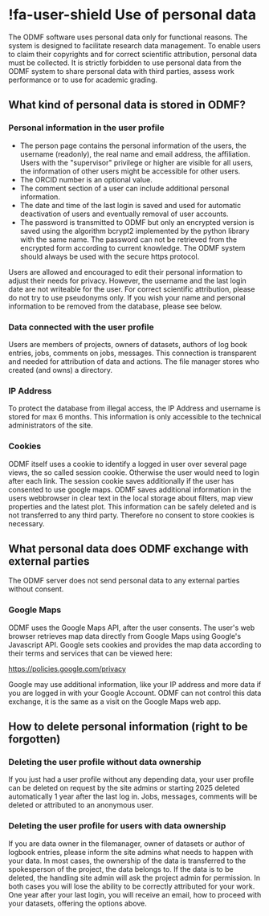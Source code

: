 # !fa-user-shield Use of personal data

The ODMF software uses personal data only for functional reasons. The system is designed to facilitate research 
data management. To enable users to claim their copyrights and for correct scientific attribution, personal data must 
be collected. It is strictly forbidden to use personal data from the ODMF system to share personal data with third parties,
assess work performance or to use for academic grading.

## What kind of personal data is stored in ODMF?

### Personal information in the user profile

- The person page contains the personal information of the users, the username (readonly), the real name and email 
  address, the affiliation. Users with the "supervisor" privilege or higher are visible for all users, the information
  of other users might be accessible for other users.
- The ORCID number is an optional value.
- The comment section of a user can include additional personal information.
- The date and time of the last login is saved and used for automatic deactivation of users and eventually removal of
  user accounts.
- The password is transmitted to ODMF but only an encrypted version is saved using the algorithm bcrypt2 implemented by 
  the python library with the same name. The password can not be retrieved from the encrypted form according to current 
  knowledge. The ODMF system should always be used with the secure https protocol.

Users are allowed and encouraged to edit their personal information to adjust their needs for privacy. However, the username
and the last login date are not writeable for the user. For correct scientific attribution, please do not try to use 
pseudonyms only. If you wish your name and personal information to be removed from the database, please see below.

### Data connected with the user profile
Users are members of projects, owners of datasets, authors of log book entries, jobs, comments on jobs, messages. 
This connection is transparent and needed for attribution of data and actions. The file manager stores who created 
(and owns) a directory.

### IP Address
To protect the database from illegal access, the IP Address and username is stored for max 6 months. This information is only
accessible to the technical administrators of the site.

### Cookies
ODMF itself uses a cookie to identify a logged in user over several page views, the so called session cookie. Otherwise the user would need to login
after each link. The session cookie saves additionally if the user has consented to use google maps.
ODMF saves additional information in the users webbrowser in clear text in the local storage about filters, 
map view properties and the latest plot. This information can be safely deleted and is not transferred to any 
third party. Therefore no consent to store cookies is necessary.

## What personal data does ODMF exchange with external parties
The ODMF server does not send personal data to any external parties without consent. 

### Google Maps
ODMF uses the Google Maps API, after the user consents. The user's web browser retrieves map data directly from Google Maps using Google's Javascript
API. Google sets cookies and provides the map data according to their terms and services that can be viewed here:

https://policies.google.com/privacy

Google may use additional information, like your IP address and more data if you are logged in with your Google Account.
ODMF can not control this data exchange, it is the same as a visit on the Google Maps web app.

## How to delete personal information (right to be forgotten)

### Deleting the user profile without data ownership 
If you just had a user profile without any depending data, your user profile can be deleted on request by the site
admins or starting 2025 deleted automatically 1 year after the last log in. Jobs, messages, comments will be deleted or attributed
to an anonymous user.

### Deleting the user profile for users with data ownership
If you are data owner in the filemanager, owner of datasets or author of logbook entries, please inform the site admins what needs to happen
with your data. In most cases, the ownership of the data is transferred to the spokesperson of the project, the data belongs to.
If the data is to be deleted, the handling site admin will ask the project admin for permission. In both cases you will lose the
ability to be correctly attributed for your work. One year after your last login, you will receive an email, how to proceed
with your datasets, offering the options above.
